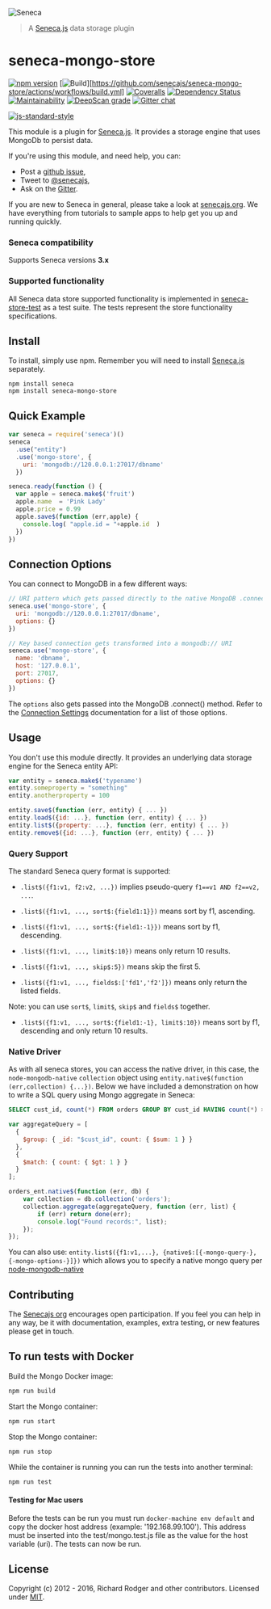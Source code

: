 ![Seneca](http://senecajs.org/files/assets/seneca-logo.png)
> A [Seneca.js][] data storage plugin

# seneca-mongo-store
[![npm version][npm-badge]][npm-url]
[![Build](https://github.com/senecajs/seneca-mongo-store/workflows/build/badge.svg)][https://github.com/senecajs/seneca-mongo-store/actions/workflows/build.yml]
[![Coveralls][BadgeCoveralls]][Coveralls]
[![Dependency Status][david-badge]][david-url]
[![Maintainability](https://api.codeclimate.com/v1/badges/5948324b4b0c8fbc6471/maintainability)](https://codeclimate.com/github/senecajs/seneca-mongo-store/maintainability)
[![DeepScan grade](https://deepscan.io/api/teams/5016/projects/11815/branches/175630/badge/grade.svg)](https://deepscan.io/dashboard#view=project&tid=5016&pid=11815&bid=175630)
[![Gitter chat][gitter-badge]][gitter-url]

[![js-standard-style][standard-badge]][standard-style]

This module is a plugin for [Seneca.js][]. It provides a storage engine that uses
MongoDb to persist data.

If you're using this module, and need help, you can:

- Post a [github issue][],
- Tweet to [@senecajs][],
- Ask on the [Gitter][gitter-url].

If you are new to Seneca in general, please take a look at [senecajs.org][]. We have everything from
tutorials to sample apps to help get you up and running quickly.

### Seneca compatibility

Supports Seneca versions **3.x**

### Supported functionality
All Seneca data store supported functionality is implemented in [seneca-store-test](https://github.com/senecajs/seneca-store-test) as a test suite. The tests represent the store functionality specifications.

## Install
To install, simply use npm. Remember you will need to install [Seneca.js][]
separately.

```
npm install seneca
npm install seneca-mongo-store
```

## Quick Example

```js
var seneca = require('seneca')()
seneca
  .use("entity")
  .use('mongo-store', {
    uri: 'mongodb://120.0.0.1:27017/dbname'
  })

seneca.ready(function () {
  var apple = seneca.make$('fruit')
  apple.name  = 'Pink Lady'
  apple.price = 0.99
  apple.save$(function (err,apple) {
    console.log( "apple.id = "+apple.id  )
  })
})
```

## Connection Options

You can connect to MongoDB in a few different ways:

```js
// URI pattern which gets passed directly to the native MongoDB .connect() method
seneca.use('mongo-store', {
  uri: 'mongodb://120.0.0.1:27017/dbname',
  options: {}
})

// Key based connection gets transformed into a mongodb:// URI
seneca.use('mongo-store', {
  name: 'dbname',
  host: '127.0.0.1',
  port: 27017,
  options: {}
})
```

The `options` also gets passed into the MongoDB .connect() method. Refer to the [Connection Settings](http://mongodb.github.io/node-mongodb-native/2.0/reference/connecting/connection-settings/) documentation for a list of those options.

## Usage

You don't use this module directly. It provides an underlying data storage engine for the Seneca entity API:

```js
var entity = seneca.make$('typename')
entity.someproperty = "something"
entity.anotherproperty = 100

entity.save$(function (err, entity) { ... })
entity.load$({id: ...}, function (err, entity) { ... })
entity.list$({property: ...}, function (err, entity) { ... })
entity.remove$({id: ...}, function (err, entity) { ... })
```


### Query Support

The standard Seneca query format is supported:

- `.list$({f1:v1, f2:v2, ...})` implies pseudo-query `f1==v1 AND f2==v2, ...`.

- `.list$({f1:v1, ..., sort$:{field1:1}})` means sort by f1, ascending.

- `.list$({f1:v1, ..., sort$:{field1:-1}})` means sort by f1, descending.

- `.list$({f1:v1, ..., limit$:10})` means only return 10 results.

- `.list$({f1:v1, ..., skip$:5})` means skip the first 5.

- `.list$({f1:v1, ..., fields$:['fd1','f2']})` means only return the listed fields.

Note: you can use `sort$`, `limit$`, `skip$` and `fields$` together.

- `.list$({f1:v1, ..., sort$:{field1:-1}, limit$:10})` means sort by f1, descending and only return 10 results.

### Native Driver

As with all seneca stores, you can access the native driver, in this case, the `node-mongodb-native` `collection`
object using `entity.native$(function (err,collection) {...})`. Below we have included a demonstration on how to
write a SQL query using Mongo aggregate in Seneca:

```SQL
SELECT cust_id, count(*) FROM orders GROUP BY cust_id HAVING count(*) > 1
```

```js
var aggregateQuery = [
  {
    $group: { _id: "$cust_id", count: { $sum: 1 } }
  },
  {
    $match: { count: { $gt: 1 } }
  }
];

orders_ent.native$(function (err, db) {
	var collection = db.collection('orders');
	collection.aggregate(aggregateQuery, function (err, list) {
		if (err) return done(err);
		console.log("Found records:", list);
	});
});
````

You can also use: `entity.list$({f1:v1,...}, {native$:[{-mongo-query-}, {-mongo-options-}]})` which allows you to specify
a native mongo query per [node-mongodb-native][]

## Contributing
The [Senecajs org][] encourages open participation. If you feel you can help in any way, be it with
documentation, examples, extra testing, or new features please get in touch.

## To run tests with Docker
Build the Mongo Docker image:

```sh
npm run build

```

Start the Mongo container:
```sh
npm run start
```

Stop the Mongo container:
```sh
npm run stop
```

While the container is running you can run the tests into another terminal:
```sh
npm run test
```

#### Testing for Mac users
Before the tests can be run you must run `docker-machine env default` and copy the docker host address (example: '192.168.99.100').
This address must be inserted into the test/mongo.test.js file as the value for the host variable (uri). The tests can now be run.


## License
Copyright (c) 2012 - 2016, Richard Rodger and other contributors.
Licensed under [MIT][].

[MIT]: ./LICENSE.txt
[npm-badge]: https://img.shields.io/npm/v/seneca-mongo-store.svg
[npm-url]: https://npmjs.com/package/seneca-mongo-store
[travis-badge]: https://api.travis-ci.org/senecajs/seneca-mongo-store.svg
[travis-url]: https://travis-ci.org/senecajs/seneca-mongo-store
[Coveralls]: https://coveralls.io/github/senecajs/seneca-mongo-store?branch=master
[BadgeCoveralls]: https://coveralls.io/repos/github/senecajs/seneca-mongo-store/badge.svg?branch=master
[david-badge]: https://david-dm.org/senecajs/seneca-mongo-store.svg
[david-url]: https://david-dm.org/senecajs/seneca-mongo-store
[gitter-badge]: https://badges.gitter.im/senecajs/seneca.svg
[gitter-url]: https://gitter.im/senecajs/seneca
[standard-badge]: https://raw.githubusercontent.com/feross/standard/master/badge.png
[standard-style]: https://github.com/feross/standard
[Senecajs org]: https://github.com/senecajs/
[Seneca.js]: https://www.npmjs.com/package/seneca
[senecajs.org]: http://senecajs.org/
[node-mongodb-native]: http://mongodb.github.io/node-mongodb-native/markdown-docs/queries.html
[github issue]: https://github.com/senecajs/seneca-mongo-store/issues
[@senecajs]: http://twitter.com/senecajs
